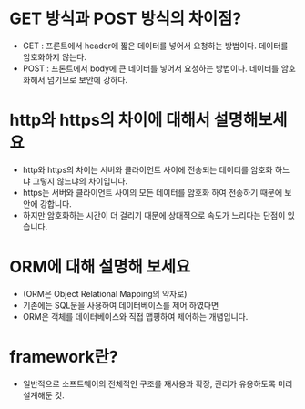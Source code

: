 # GET 방식과 POST 방식의 차이점?

- GET : 프론트에서 header에 짧은 데이터를 넣어서 요청하는 방법이다. 데이터를 암호화하지 않는다.
- POST : 프론트에서 body에 큰 데이터를 넣어서 요청하는 방법이다. 데이터를 암호화해서 넘기므로 보안에 강하다.

	
# http와 https의 차이에 대해서 설명해보세요
- http와 https의 차이는 서버와 클라이언트 사이에 전송되는 데이터를 암호화 하느냐 그렇지 않느냐의 차이입니다. 
- https는 서버와 클라이언트 사이의 모든 데이터를 암호화 하여 전송하기 때문에 보안에 강합니다.
- 하지만 암호화하는 시간이 더 걸리기 때문에 상대적으로 속도가 느리다는 단점이 있습니다.

# ORM에 대해 설명해 보세요
- (ORM은 Object Relational Mapping의 약자로)
- 기존에는 SQL문을 사용하여 데이터베이스를 제어 하였다면 
- ORM은 객체를 데이터베이스와 직접 맵핑하여 제어하는 개념입니다.

# framework란?
- 일반적으로 소프트웨어의 전체적인 구조를 재사용과 확장, 관리가 유용하도록 미리 설계해둔 것.